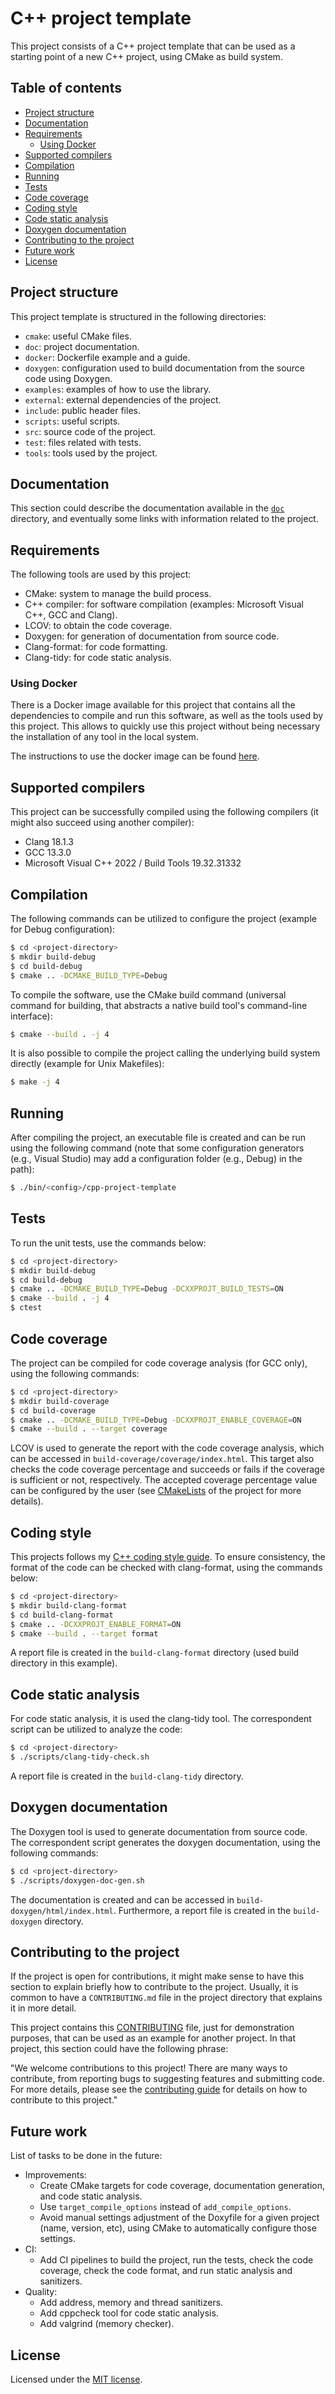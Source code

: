 # C++ project template

This project consists of a C++ project template that can be used as a starting point of a new C++ project, using CMake as build system.

## Table of contents

- [Project structure](#project-structure)
- [Documentation](#documentation)
- [Requirements](#requirements)
    - [Using Docker](#using-docker)
- [Supported compilers](#supported-compilers)
- [Compilation](#compilation)
- [Running](#running)
- [Tests](#tests)
- [Code coverage](#code-coverage)
- [Coding style](#coding-style)
- [Code static analysis](#code-static-analysis)
- [Doxygen documentation](#doxygen-documentation)
- [Contributing to the project](#contributing-to-the-project)
- [Future work](#future-work)
- [License](#license)

## Project structure

This project template is structured in the following directories:

- `cmake`: useful CMake files.
- `doc`: project documentation.
- `docker`: Dockerfile example and a guide.
- `doxygen`: configuration used to build documentation from the source code using Doxygen.
- `examples`: examples of how to use the library.
- `external`: external dependencies of the project.
- `include`: public header files.
- `scripts`: useful scripts.
- `src`: source code of the project.
- `test`: files related with tests.
- `tools`: tools used by the project.

## Documentation

This section could describe the documentation available in the [`doc`](./doc/) directory, and eventually some links with information related to the project.

## Requirements

The following tools are used by this project:

- CMake: system to manage the build process.
- C++ compiler: for software compilation (examples: Microsoft Visual C++, GCC and Clang).
- LCOV: to obtain the code coverage.
- Doxygen: for generation of documentation from source code.
- Clang-format: for code formatting.
- Clang-tidy: for code static analysis.

### Using Docker

There is a Docker image available for this project that contains all the dependencies to compile and run this software, as well as the tools used by this project. This allows to quickly use this project without being necessary the installation of any tool in the local system.

The instructions to use the docker image can be found [here](./docker/README.md).

## Supported compilers

This project can be successfully compiled using the following compilers (it might also succeed using another compiler):

- Clang 18.1.3
- GCC 13.3.0
- Microsoft Visual C++ 2022 / Build Tools 19.32.31332

## Compilation

The following commands can be utilized to configure the project (example for Debug configuration):

```sh
$ cd <project-directory>
$ mkdir build-debug
$ cd build-debug
$ cmake .. -DCMAKE_BUILD_TYPE=Debug
```

To compile the software, use the CMake build command (universal command for building, that abstracts a native build tool's command-line interface):

```sh
$ cmake --build . -j 4
```

It is also possible to compile the project calling the underlying build system directly (example for Unix Makefiles):

```sh
$ make -j 4
```

## Running

After compiling the project, an executable file is created and can be run using the following command (note that some configuration generators (e.g., Visual Studio) may add a configuration folder (e.g., Debug) in the path):

```sh
$ ./bin/<config>/cpp-project-template
```

## Tests

To run the unit tests, use the commands below:

```sh
$ cd <project-directory>
$ mkdir build-debug
$ cd build-debug
$ cmake .. -DCMAKE_BUILD_TYPE=Debug -DCXXPROJT_BUILD_TESTS=ON
$ cmake --build . -j 4
$ ctest
```

## Code coverage

The project can be compiled for code coverage analysis (for GCC only), using the following commands:

```sh
$ cd <project-directory>
$ mkdir build-coverage
$ cd build-coverage
$ cmake .. -DCMAKE_BUILD_TYPE=Debug -DCXXPROJT_ENABLE_COVERAGE=ON
$ cmake --build . --target coverage
```

LCOV is used to generate the report with the code coverage analysis, which can be accessed in `build-coverage/coverage/index.html`.
This target also checks the code coverage percentage and succeeds or fails if the coverage is sufficient or not, respectively. The accepted coverage percentage value can be configured by the user (see [CMakeLists](./CMakeLists.txt) of the project for more details).

## Coding style

This projects follows my [C++ coding style guide](https://github.com/hugorbarbosa/cpp-coding-style-guide). To ensure consistency, the format of the code can be checked with clang-format, using the commands below:

```sh
$ cd <project-directory>
$ mkdir build-clang-format
$ cd build-clang-format
$ cmake .. -DCXXPROJT_ENABLE_FORMAT=ON
$ cmake --build . --target format
```

A report file is created in the `build-clang-format` directory (used build directory in this example).

## Code static analysis

For code static analysis, it is used the clang-tidy tool. The correspondent script can be utilized to analyze the code:

```sh
$ cd <project-directory>
$ ./scripts/clang-tidy-check.sh
```

A report file is created in the `build-clang-tidy` directory.

## Doxygen documentation

The Doxygen tool is used to generate documentation from source code. The correspondent script generates the doxygen documentation, using the following commands:

```sh
$ cd <project-directory>
$ ./scripts/doxygen-doc-gen.sh
```

The documentation is created and can be accessed in `build-doxygen/html/index.html`. Furthermore, a report file is created in the `build-doxygen` directory.

## Contributing to the project

If the project is open for contributions, it might make sense to have this section to explain briefly how to contribute to the project. Usually, it is common to have a `CONTRIBUTING.md` file in the project directory that explains it in more detail.

This project contains this [CONTRIBUTING](./CONTRIBUTING.md) file, just for demonstration purposes, that can be used as an example for another project. In that project, this section could have the following phrase:

"We welcome contributions to this project! There are many ways to contribute, from reporting bugs to suggesting features and submitting code. For more details, please see the [contributing guide](./CONTRIBUTING.md) for details on how to contribute to this project."

## Future work

List of tasks to be done in the future:

- Improvements:
    - Create CMake targets for code coverage, documentation generation, and code static analysis.
    - Use `target_compile_options` instead of `add_compile_options`.
    - Avoid manual settings adjustment of the Doxyfile for a given project (name, version, etc), using CMake to automatically configure those settings.
- CI:
    - Add CI pipelines to build the project, run the tests, check the code coverage, check the code format, and run static analysis and sanitizers.
- Quality:
    - Add address, memory and thread sanitizers.
    - Add cppcheck tool for code static analysis.
    - Add valgrind (memory checker).

## License

Licensed under the [MIT license](./LICENSE).

